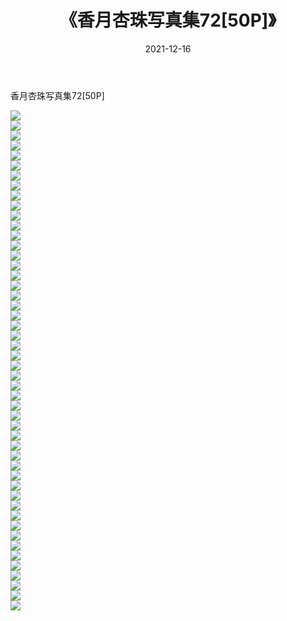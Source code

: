 ﻿---
layout: post
title:  《香月杏珠写真集72[50P]》
date:   2021-12-16
img: http://pic.660000.xyz/1:/性感/2021/香月杏珠写真集72[50P]/000.jpg
categories: [美女, 清纯, 唯美]
---

香月杏珠写真集72[50P]

  ![](http://pic.660000.xyz/1:/性感/2021/香月杏珠写真集72[50P]/001.jpg) <br> ![](http://pic.660000.xyz/1:/性感/2021/香月杏珠写真集72[50P]/002.jpg) <br> ![](http://pic.660000.xyz/1:/性感/2021/香月杏珠写真集72[50P]/003.jpg) <br> ![](http://pic.660000.xyz/1:/性感/2021/香月杏珠写真集72[50P]/004.jpg) <br> ![](http://pic.660000.xyz/1:/性感/2021/香月杏珠写真集72[50P]/005.jpg) <br> ![](http://pic.660000.xyz/1:/性感/2021/香月杏珠写真集72[50P]/006.jpg) <br> ![](http://pic.660000.xyz/1:/性感/2021/香月杏珠写真集72[50P]/007.jpg) <br> ![](http://pic.660000.xyz/1:/性感/2021/香月杏珠写真集72[50P]/008.jpg) <br> ![](http://pic.660000.xyz/1:/性感/2021/香月杏珠写真集72[50P]/009.jpg) <br> ![](http://pic.660000.xyz/1:/性感/2021/香月杏珠写真集72[50P]/010.jpg) <br> ![](http://pic.660000.xyz/1:/性感/2021/香月杏珠写真集72[50P]/011.jpg) <br> ![](http://pic.660000.xyz/1:/性感/2021/香月杏珠写真集72[50P]/012.jpg) <br> ![](http://pic.660000.xyz/1:/性感/2021/香月杏珠写真集72[50P]/013.jpg) <br> ![](http://pic.660000.xyz/1:/性感/2021/香月杏珠写真集72[50P]/014.jpg) <br> ![](http://pic.660000.xyz/1:/性感/2021/香月杏珠写真集72[50P]/015.jpg) <br> ![](http://pic.660000.xyz/1:/性感/2021/香月杏珠写真集72[50P]/016.jpg) <br> ![](http://pic.660000.xyz/1:/性感/2021/香月杏珠写真集72[50P]/017.jpg) <br> ![](http://pic.660000.xyz/1:/性感/2021/香月杏珠写真集72[50P]/018.jpg) <br> ![](http://pic.660000.xyz/1:/性感/2021/香月杏珠写真集72[50P]/019.jpg) <br> ![](http://pic.660000.xyz/1:/性感/2021/香月杏珠写真集72[50P]/020.jpg) <br> ![](http://pic.660000.xyz/1:/性感/2021/香月杏珠写真集72[50P]/021.jpg) <br> ![](http://pic.660000.xyz/1:/性感/2021/香月杏珠写真集72[50P]/022.jpg) <br> ![](http://pic.660000.xyz/1:/性感/2021/香月杏珠写真集72[50P]/023.jpg) <br> ![](http://pic.660000.xyz/1:/性感/2021/香月杏珠写真集72[50P]/024.jpg) <br> ![](http://pic.660000.xyz/1:/性感/2021/香月杏珠写真集72[50P]/025.jpg) <br> ![](http://pic.660000.xyz/1:/性感/2021/香月杏珠写真集72[50P]/026.jpg) <br> ![](http://pic.660000.xyz/1:/性感/2021/香月杏珠写真集72[50P]/027.jpg) <br> ![](http://pic.660000.xyz/1:/性感/2021/香月杏珠写真集72[50P]/028.jpg) <br> ![](http://pic.660000.xyz/1:/性感/2021/香月杏珠写真集72[50P]/029.jpg) <br> ![](http://pic.660000.xyz/1:/性感/2021/香月杏珠写真集72[50P]/030.jpg) <br> ![](http://pic.660000.xyz/1:/性感/2021/香月杏珠写真集72[50P]/031.jpg) <br> ![](http://pic.660000.xyz/1:/性感/2021/香月杏珠写真集72[50P]/032.jpg) <br> ![](http://pic.660000.xyz/1:/性感/2021/香月杏珠写真集72[50P]/033.jpg) <br> ![](http://pic.660000.xyz/1:/性感/2021/香月杏珠写真集72[50P]/034.jpg) <br> ![](http://pic.660000.xyz/1:/性感/2021/香月杏珠写真集72[50P]/035.jpg) <br> ![](http://pic.660000.xyz/1:/性感/2021/香月杏珠写真集72[50P]/036.jpg) <br> ![](http://pic.660000.xyz/1:/性感/2021/香月杏珠写真集72[50P]/037.jpg) <br> ![](http://pic.660000.xyz/1:/性感/2021/香月杏珠写真集72[50P]/038.jpg) <br> ![](http://pic.660000.xyz/1:/性感/2021/香月杏珠写真集72[50P]/039.jpg) <br> ![](http://pic.660000.xyz/1:/性感/2021/香月杏珠写真集72[50P]/040.jpg) <br> ![](http://pic.660000.xyz/1:/性感/2021/香月杏珠写真集72[50P]/041.jpg) <br> ![](http://pic.660000.xyz/1:/性感/2021/香月杏珠写真集72[50P]/042.jpg) <br> ![](http://pic.660000.xyz/1:/性感/2021/香月杏珠写真集72[50P]/043.jpg) <br> ![](http://pic.660000.xyz/1:/性感/2021/香月杏珠写真集72[50P]/044.jpg) <br> ![](http://pic.660000.xyz/1:/性感/2021/香月杏珠写真集72[50P]/045.jpg) <br> ![](http://pic.660000.xyz/1:/性感/2021/香月杏珠写真集72[50P]/046.jpg) <br> ![](http://pic.660000.xyz/1:/性感/2021/香月杏珠写真集72[50P]/047.jpg) <br> ![](http://pic.660000.xyz/1:/性感/2021/香月杏珠写真集72[50P]/048.jpg) <br> ![](http://pic.660000.xyz/1:/性感/2021/香月杏珠写真集72[50P]/049.jpg) <br> ![](http://pic.660000.xyz/1:/性感/2021/香月杏珠写真集72[50P]/050.jpg) <br>